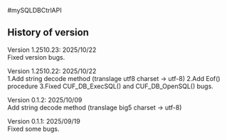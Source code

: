 #mySQLDBCtrlAPI

## History of version
Version 1.2510.23: 2025/10/22<BR>
Fixed version bugs.

Version 1.2510.22: 2025/10/22<BR>
1.Add string decode method (translage utf8 charset -> utf-8)
2.Add Eof() procedure 
3.Fixed CUF_DB_ExecSQL() and CUF_DB_OpenSQL() bugs.


Version 0.1.2: 2025/10/09<BR>
Add string decode method (translage big5 charset -> utf-8)

Version 0.1.1: 2025/09/19<BR>
Fixed some bugs.
